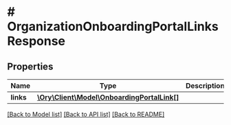 # # OrganizationOnboardingPortalLinksResponse

## Properties

Name | Type | Description | Notes
------------ | ------------- | ------------- | -------------
**links** | [**\Ory\Client\Model\OnboardingPortalLink[]**](OnboardingPortalLink.md) |  |

[[Back to Model list]](../../README.md#models) [[Back to API list]](../../README.md#endpoints) [[Back to README]](../../README.md)
